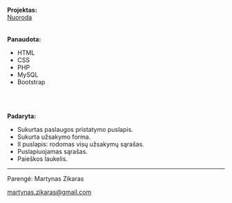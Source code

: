 <b>Projektas:</b>
<br>
<a href="nuoroda" target="_blank">Nuoroda</a>
<br>
<br>
<br>
<b>Panaudota:</b>
<ul>
  <li>HTML</li>
  <li>CSS</li>
  <li>PHP</li>
  <li>MySQL</li>
  <li>Bootstrap</li>
</ul>
<br>
<br>

<b>Padaryta:</b>
<ul>
  <li>Sukurtas paslaugos pristatymo puslapis.</li>
  <li>Sukurta užsakymo forma.</li>
  <li>II puslapis: rodomas visų užsakymų sąrašas.</li>
  <li>Puslapiuojamas sąrašas.</li>
  <li>Paieškos laukelis.</li>
</ul>

<footer>
<hr>
	<p>Parengė: Martynas Zikaras</p>
	<p><a href="mailto:martynas.zikaras@gmail.com">
	martynas.zikaras@gmail.com</a></p>
</footer>